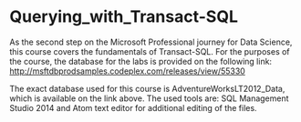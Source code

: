 # Querying_with_Transact-SQL
As the second step on the Microsoft Professional journey for Data Science, this course covers the fundamentals of Transact-SQL. For the purposes of the course, the database for the labs is provided on the following link: http://msftdbprodsamples.codeplex.com/releases/view/55330

The exact database used for this course is AdventureWorksLT2012_Data, which is available on the link above. The used tools are: SQL Management Studio 2014 and Atom text editor for additional editing of the files.
